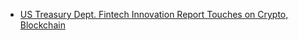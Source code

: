 * [US Treasury Dept. Fintech Innovation Report Touches on Crypto, Blockchain](https://github.com/theyapapa/cryptonews/blob/ko/us-treasury-dept-fintech-innovation-report-touches-on-crypto-blockchain-081751e4.md)
